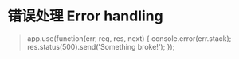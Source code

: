 # 错误处理 Error handling #
> app.use(function(err, req, res, next) {
>    console.error(err.stack);
>    res.status(500).send('Something broke!');
>});